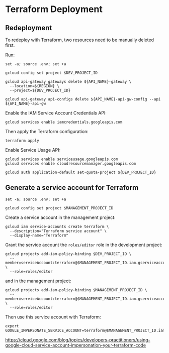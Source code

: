 # Terraform Deployment


## Redeployment

To redeploy with Terraform, two resources need to be manually deleted first.

Run:

```shell
set -a; source .env; set +a
```

```shell
gcloud config set project $DEV_PROJECT_ID
```

```shell
gcloud api-gateway gateways delete ${API_NAME}-gateway \
  --location=${REGION} \
  --project=${DEV_PROJECT_ID}
```

```shell
gcloud api-gateway api-configs delete ${API_NAME}-api-gw-config --api ${API_NAME}-api-gw
```

Enable the IAM Service Account Credentials API:

```shell
gcloud services enable iamcredentials.googleapis.com
```


Then apply the Terraform configuration:

```shell
terraform apply
```

Enable Service Usage API:

```shell
gcloud services enable serviceusage.googleapis.com
gcloud services enable cloudresourcemanager.googleapis.com
```

```shell
gcloud auth application-default set-quota-project ${DEV_PROJECT_ID}
```

## Generate a service account for Terraform

```shell
set -a; source .env; set +a
```

```shell
gcloud config set project $MANAGEMENT_PROJECT_ID
```

Create a service account in the management project:

```shell
gcloud iam service-accounts create terraform \
  --description="Terraform service account" \
  --display-name="Terraform"
```

Grant the service account the `roles/editor` role in the development project:

```shell
gcloud projects add-iam-policy-binding $DEV_PROJECT_ID \
  --member=serviceAccount:terraform@$MANAGEMENT_PROJECT_ID.iam.gserviceaccount.com \
  --role=roles/editor
```
and in the management project:

```shell
gcloud projects add-iam-policy-binding $MANAGEMENT_PROJECT_ID \
  --member=serviceAccount:terraform@$MANAGEMENT_PROJECT_ID.iam.gserviceaccount.com \
  --role=roles/editor
```
Then use this service account with Terraform:

```shell
export GOOGLE_IMPERSONATE_SERVICE_ACCOUNT=terraform@$MANAGEMENT_PROJECT_ID.iam.gserviceaccount.com
```
https://cloud.google.com/blog/topics/developers-practitioners/using-google-cloud-service-account-impersonation-your-terraform-code
